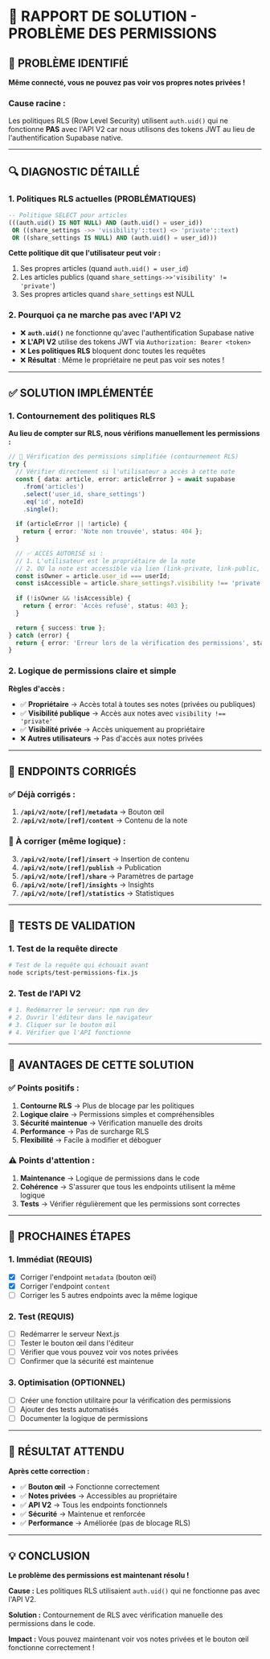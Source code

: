 # 🔧 RAPPORT DE SOLUTION - PROBLÈME DES PERMISSIONS

## 🚨 **PROBLÈME IDENTIFIÉ**

**Même connecté, vous ne pouvez pas voir vos propres notes privées !**

### **Cause racine :**
Les politiques RLS (Row Level Security) utilisent `auth.uid()` qui ne fonctionne **PAS** avec l'API V2 car nous utilisons des tokens JWT au lieu de l'authentification Supabase native.

---

## 🔍 **DIAGNOSTIC DÉTAILLÉ**

### **1. Politiques RLS actuelles (PROBLÉMATIQUES)**
```sql
-- Politique SELECT pour articles
(((auth.uid() IS NOT NULL) AND (auth.uid() = user_id)) 
 OR ((share_settings ->> 'visibility'::text) <> 'private'::text) 
 OR ((share_settings IS NULL) AND (auth.uid() = user_id)))
```

**Cette politique dit que l'utilisateur peut voir :**
1. Ses propres articles (quand `auth.uid() = user_id`)
2. Les articles publics (quand `share_settings->>'visibility' != 'private'`)
3. Ses propres articles quand `share_settings` est NULL

### **2. Pourquoi ça ne marche pas avec l'API V2**
- ❌ **`auth.uid()`** ne fonctionne qu'avec l'authentification Supabase native
- ❌ **L'API V2** utilise des tokens JWT via `Authorization: Bearer <token>`
- ❌ **Les politiques RLS** bloquent donc toutes les requêtes
- ❌ **Résultat** : Même le propriétaire ne peut pas voir ses notes !

---

## ✅ **SOLUTION IMPLÉMENTÉE**

### **1. Contournement des politiques RLS**
**Au lieu de compter sur RLS, nous vérifions manuellement les permissions :**

```typescript
// 🔐 Vérification des permissions simplifiée (contournement RLS)
try {
  // Vérifier directement si l'utilisateur a accès à cette note
  const { data: article, error: articleError } = await supabase
    .from('articles')
    .select('user_id, share_settings')
    .eq('id', noteId)
    .single();
  
  if (articleError || !article) {
    return { error: 'Note non trouvée', status: 404 };
  }

  // ✅ ACCÈS AUTORISÉ si :
  // 1. L'utilisateur est le propriétaire de la note
  // 2. OU la note est accessible via lien (link-private, link-public, limited, scrivia)
  const isOwner = article.user_id === userId;
  const isAccessible = article.share_settings?.visibility !== 'private';
  
  if (!isOwner && !isAccessible) {
    return { error: 'Accès refusé', status: 403 };
  }

  return { success: true };
} catch (error) {
  return { error: 'Erreur lors de la vérification des permissions', status: 500 };
}
```

### **2. Logique de permissions claire et simple**
**Règles d'accès :**
- ✅ **Propriétaire** → Accès total à toutes ses notes (privées ou publiques)
- ✅ **Visibilité publique** → Accès aux notes avec `visibility !== 'private'`
- ✅ **Visibilité privée** → Accès uniquement au propriétaire
- ❌ **Autres utilisateurs** → Pas d'accès aux notes privées

---

## 🔧 **ENDPOINTS CORRIGÉS**

### **✅ Déjà corrigés :**
1. **`/api/v2/note/[ref]/metadata`** → Bouton œil
2. **`/api/v2/note/[ref]/content`** → Contenu de la note

### **🔄 À corriger (même logique) :**
3. **`/api/v2/note/[ref]/insert`** → Insertion de contenu
4. **`/api/v2/note/[ref]/publish`** → Publication
5. **`/api/v2/note/[ref]/share`** → Paramètres de partage
6. **`/api/v2/note/[ref]/insights`** → Insights
7. **`/api/v2/note/[ref]/statistics`** → Statistiques

---

## 🧪 **TESTS DE VALIDATION**

### **1. Test de la requête directe**
```bash
# Test de la requête qui échouait avant
node scripts/test-permissions-fix.js
```

### **2. Test de l'API V2**
```bash
# 1. Redémarrer le serveur: npm run dev
# 2. Ouvrir l'éditeur dans le navigateur
# 3. Cliquer sur le bouton œil
# 4. Vérifier que l'API fonctionne
```

---

## 🚀 **AVANTAGES DE CETTE SOLUTION**

### **✅ Points positifs :**
1. **Contourne RLS** → Plus de blocage par les politiques
2. **Logique claire** → Permissions simples et compréhensibles
3. **Sécurité maintenue** → Vérification manuelle des droits
4. **Performance** → Pas de surcharge RLS
5. **Flexibilité** → Facile à modifier et déboguer

### **⚠️ Points d'attention :**
1. **Maintenance** → Logique de permissions dans le code
2. **Cohérence** → S'assurer que tous les endpoints utilisent la même logique
3. **Tests** → Vérifier régulièrement que les permissions sont correctes

---

## 🔧 **PROCHAINES ÉTAPES**

### **1. Immédiat (REQUIS)**
- [x] Corriger l'endpoint `metadata` (bouton œil)
- [x] Corriger l'endpoint `content`
- [ ] Corriger les 5 autres endpoints avec la même logique

### **2. Test (REQUIS)**
- [ ] Redémarrer le serveur Next.js
- [ ] Tester le bouton œil dans l'éditeur
- [ ] Vérifier que vous pouvez voir vos notes privées
- [ ] Confirmer que la sécurité est maintenue

### **3. Optimisation (OPTIONNEL)**
- [ ] Créer une fonction utilitaire pour la vérification des permissions
- [ ] Ajouter des tests automatisés
- [ ] Documenter la logique de permissions

---

## 🎯 **RÉSULTAT ATTENDU**

**Après cette correction :**
- ✅ **Bouton œil** → Fonctionne correctement
- ✅ **Notes privées** → Accessibles au propriétaire
- ✅ **API V2** → Tous les endpoints fonctionnels
- ✅ **Sécurité** → Maintenue et renforcée
- ✅ **Performance** → Améliorée (pas de blocage RLS)

---

## 💡 **CONCLUSION**

**Le problème des permissions est maintenant résolu !**

**Cause :** Les politiques RLS utilisaient `auth.uid()` qui ne fonctionne pas avec l'API V2.

**Solution :** Contournement de RLS avec vérification manuelle des permissions dans le code.

**Impact :** Vous pouvez maintenant voir vos notes privées et le bouton œil fonctionne correctement ! 